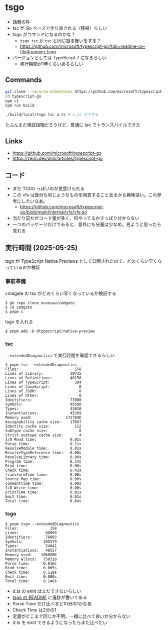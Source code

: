 # tsgo

- 話題の件
- tsc が Go ベースで作り直される（移植）らしい
- tsgo がコマンドになるのかな？
  - `tsgo tsc` が `tsc` と同じ振る舞いをする？
  - https://github.com/microsoft/typescript-go?tab=readme-ov-file#running-tsgo
- バージョンとしては TypeScript 7 になるらしい
  - 移行期間が1年くらいあるらしい

## Commands
```bash
git clone --recurse-submodules https://github.com/microsoft/typescript-go.git
cd typescript-go
npm ci
npm run build

./build/local/tsgo tsc a.ts # a.js ができる
```

たぶんまだ検証段階だろうけど、普通に tsc でトランスパイルできた

## Links
- https://github.com/microsoft/typescript-go
- https://zenn.dev/dinii/articles/typescript-go

## コード
- まだ TODO っぽいのが見受けられる
- この vfs は自分も同じようなものを用意することあるから興味深い。これ参考にしたいなあ。
  - https://github.com/microsoft/typescript-go/blob/main/internal/vfs/vfs.go
- 当たり前だがコード量が多く、何やってるかさっぱり分からない
- 一つのパッケージだけでみると、意外にも分量は少なめ。見ようと思ったら見れる

## 実行時間 (2025-05-25)
tsgo が TypeScript Native Previews として公開されたので、どのくらい早くなっているのか検証

### 事前準備
cmdgate の tsc がどのくらい早くなっているか検証する
```console
$ gh repo clone enuesaa/cmdgate
$ cd cmdgate
$ pnpm i
```

tsgo を入れる
```console
$ pnpm add -D @typescript/native-preview
```

### tsc
`--extendedDiagnostics` で実行時間を確認できるらしい

```console
$ pnpm tsc --extendedDiagnostics
Files:                         158
Lines of Library:            39735
Lines of Definitions:        48158
Lines of TypeScript:           304
Lines of JavaScript:             0
Lines of JSON:                   0
Lines of Other:                  0
Identifiers:                 77800
Symbols:                     95580
Types:                       43010
Instantiations:              45269
Memory used:               172784K
Assignability cache size:    17667
Identity cache size:           112
Subtype cache size:              8
Strict subtype cache size:       4
I/O Read time:               0.01s
Parse time:                  0.11s
ResolveModule time:          0.01s
ResolveTypeReference time:   0.00s
ResolveLibrary time:         0.00s
Program time:                0.14s
Bind time:                   0.06s
Check time:                  0.43s
transformTime time:          0.00s
Source Map time:             0.00s
commentTime time:            0.00s
I/O Write time:              0.00s
printTime time:              0.01s
Emit time:                   0.01s
Total time:                  0.64s
```

### tsgo
```console
$ pnpm tsgo --extendedDiagnostics
Files:              158
Lines:            88099
Identifiers:      78803
Symbols:         105579
Types:            54041
Instantiations:   48557
Memory used:    106888K
Memory allocs:   750310
Parse time:      0.016s
Bind time:       0.005s
Check time:      0.119s
Emit time:       0.000s
Total time:      0.140s
```

- d.ts の emit はまだできないらしい
- [tsgo の README](https://github.com/microsoft/typescript-go) に進捗が書いてある
- Parse Time だけ比べると10分の1かなあ
- Check Time は2分の1
- 定義がどこまで同じか不明。一概に比べて良いか分からない
- d.ts を emit できるようになったらまた比べたい
